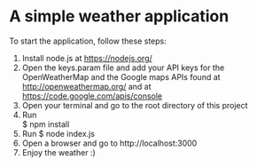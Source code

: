 # A simple weather application
To start the application, follow these steps:
1.  Install node.js at https://nodejs.org/
2.  Open the keys.param file and add your API keys for the OpenWeatherMap and the Google maps APIs found at http://openweathermap.org/ and at https://code.google.com/apis/console
3.  Open your terminal and go to the root directory of this project
4.  Run  
  $ npm install
5.  Run
  $ node index.js
6.  Open a browser and go to http://localhost:3000
7.  Enjoy the weather :)
